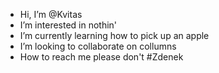 - Hi, I’m @Kvitas
- I’m interested in nothin'
- I’m currently learning how to pick up an apple
- I’m looking to collaborate on collumns
- How to reach me please don't
#Zdenek
<!---
Kvitas/Kvitas is a ✨ special ✨ repository because its `README.md` (this file) appears on your GitHub profile.
You can click the Preview link to take a look at your changes.
--->
